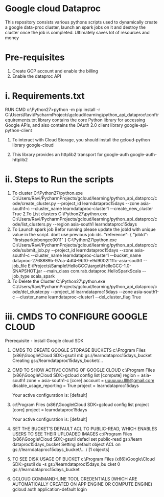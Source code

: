# Google cloud Dataproc
This repository consists various pythons scripts used to dynamically create a google data-proc cluster, launch an spark jobs on it and destroy the cluster once the job is completed. Ultimately saves lot of resources and money

# Pre-requisites
1. Create GCP account and enable the billing 
2. Enable the dataproc API
# i. Requirements.txt
RUN CMD
c:\Python27>python -m pip install -r C:\Users\Ravi\PycharmProjects\gcloud\learning\python_api_dataproc\conf\requirements.txt
library contains the core Python library for accessing Google APIs, and also contains the OAuth 2.0 client library
google-api-python-client

1. To interact with Cloud Storage, you should install the gcloud-python library
    google-cloud

2. This library provides an httplib2 transport for google-auth
    google-auth-httplib2

# ii. Steps to Run the scripts 
1. To cluster
    C:\Python27\python.exe C:/Users/Ravi/PycharmProjects/gcloud/learning/python_api_dataproc/code/create_cluster.py --project_id learndataproc15days --zone asia-south1-c --cluster_name learndataproc-cluster1 --create_new_cluster True
2.To List clusters
    C:\Python27\python.exe C:/Users/Ravi/PycharmProjects/gcloud/learning/python_api_dataproc/code/list_clusters.py --region asia-south1 learndataproc15days
3. To Launch spark job
    Befor running please update the jobId with unique value in the script. dont use previous job ids.
    "reference": {
              "jobId": "firstsparkjobongcc0011"
            }
    C:\Python27\python.exe C:/Users/Ravi/PycharmProjects/gcloud/learning/python_api_dataproc/code/submit_job.py --project_id learndataproc15days --zone asia-south1-c --cluster_name learndataproc-cluster1 --bucket_name dataproc-2768889b-97ca-4df4-9bf0-e9d9002f11fc-asia-south1 --job_file E:\Projects\Sample\HelloGCC\target\HelloGCC-1.0-SNAPSHOT.jar --main_class com.rab.dataproc.HelloSparkScala --job_type scala_spark
4. To Delete the Cluster
    C:\Python27\python.exe C:/Users/Ravi/PycharmProjects/gcloud/learning/python_api_dataproc/code/del_cluster.py --project_id learndataproc15days --zone asia-south1-c --cluster_name learndataproc-cluster1 --del_cluster_flag True

# iii. CMDS TO CONFIGURE GOOGLE CLOUD 
Prerequisite - install Google cloud SDK

1. CMDS TO CREATE GOOGLE STORAGE BUCKETS
    c:\Program Files (x86)\Google\Cloud SDK>gsutil mb gs://learndataproc15days_bucket
    Creating gs://learndataproc15days_bucket/...

2. CMD TO SHOW ACTIVE CONFIG OF GOOGLE CLOUD
    c:\Program Files (x86)\Google\Cloud SDK>gcloud config list
    [compute]
    region = asia-south1
    zone = asia-south1-c
    [core]
    account = uuuuuuu.lllll@gmail.com
    disable_usage_reporting = True
    project = learndataproc15days

    Your active configuration is: [default]

3. c:\Program Files (x86)\Google\Cloud SDK>gcloud config list project
    [core]
    project = learndataproc15days

    Your active configuration is: [default]

4. SET THE BUCKET'S DEFAULT ACL TO PUBLIC-READ, WHICH ENABLES USERS TO SEE THEIR UPLOADED IMAGES
    c:\Program Files (x86)\Google\Cloud SDK>gsutil defacl set public-read gs://learn
    dataproc15days_bucket
    Setting default object ACL on gs://learndataproc15days_bucket/...
    / [1 objects]

5. TO SEE DISK USAGE OF BUCKET
    c:\Program Files (x86)\Google\Cloud SDK>gsutil du -s gs://learndataproc15days_bu
    cket
    0           gs://learndataproc15days_bucket

6. GCLOUD COMMAND-LINE TOOL CREDENTIALS (WHICH ARE AUTOMATICALLY CREATED ON APP ENGINE OR COMPUTE ENGINE)
    gcloud auth application-default login
